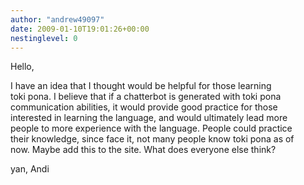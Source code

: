 ```yaml
---
author: "andrew49097"
date: 2009-01-10T19:01:26+00:00
nestinglevel: 0
---
```

Hello,  
  
I have an idea that I thought would be helpful for those learning  
toki pona. I believe that if a chatterbot is generated with toki pona  
communication abilities, it would provide good practice for those  
interested in learning the language, and would ultimately lead more  
people to more experience with the language. People could practice  
their knowledge, since face it, not many people know toki pona as of  
now. Maybe add this to the site. What does everyone else think?  
  
yan, Andi